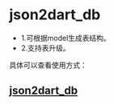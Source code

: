 # json2dart_db
- 1.可根据model生成表结构。
- 2.支持表升级。

具体可以查看使用方式：
## [json2dart_db](../json2dart_database.md)
